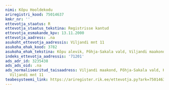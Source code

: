 ```yaml
---
nimi: Kõpu Hooldekodu
ariregistri_kood: 75014637
kmkr_nr: ''
ettevotja_staatus: R
ettevotja_staatus_tekstina: Registrisse kantud
ettevotja_esmakande_kpv: 13.11.2000
ettevotja_aadress: .na
asukoht_ettevotja_aadressis: Viljandi mnt 11
asukoha_ehak_kood: 3782
asukoha_ehak_tekstina: Kõpu alevik, Põhja-Sakala vald, Viljandi maakond
indeks_ettevotja_aadressis: '71201'
ads_adr_id: 3235438
ads_ads_oid: .na
ads_normaliseeritud_taisaadress: Viljandi maakond, Põhja-Sakala vald, Kõpu alevik,
  Viljandi mnt 11
teabesysteemi_link: https://ariregister.rik.ee/ettevotja.py?ark=75014637&ref=rekvisiidid
---
```

